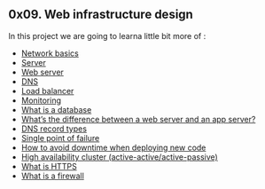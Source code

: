 ##  0x09. Web infrastructure design

In this project we are going to learna little bit more of : 
-  [Network basics](https://intranet.hbtn.io/rltoken/Sn9ZSSHjyEW5aRfKvNiZCg "Network basics")
-   [Server](https://intranet.hbtn.io/rltoken/83joH7-HzuV9gBNe16iTrA "Server")
-   [Web server](https://intranet.hbtn.io/rltoken/7moqhXcFOXP6zNMWdsjWjQ "Web server")
-   [DNS](https://intranet.hbtn.io/rltoken/G0a1v98rwb2RHA8VHxo36A "DNS")
-   [Load balancer](https://intranet.hbtn.io/rltoken/H6TVgGaqt13JhXKzJ2rVAA "Load balancer")
-   [Monitoring](https://intranet.hbtn.io/rltoken/JY6524JCvX9dREoNgnQUFw "Monitoring")
-   [What is a database](https://intranet.hbtn.io/rltoken/XLIOfzfuaxPQu39VQ0TLtw "What is a database")
-   [What’s the difference between a web server and an app server?](https://intranet.hbtn.io/rltoken/Nb8B47Y2D8SLqQMOKVoQyQ "What's the difference between a web server and an app server?")
-   [DNS record types](https://intranet.hbtn.io/rltoken/pSGVxlKznxONwGEHIXLSwA "DNS record types")
-   [Single point of failure](https://intranet.hbtn.io/rltoken/wYpewVpIp9PSqqL27RPafg "Single point of failure")
-   [How to avoid downtime when deploying new code](https://intranet.hbtn.io/rltoken/Mlvynt0OgLQXrxjrC5Wlnw "How to avoid downtime when deploying new code")
-   [High availability cluster (active-active/active-passive)](https://intranet.hbtn.io/rltoken/POX3jE0S6TChQHSYQraYeQ "High availability cluster (active-active/active-passive)")
-   [What is HTTPS](https://intranet.hbtn.io/rltoken/N4BwU4wYDNW02kdzMiekFw "What is HTTPS")
-   [What is a firewall](https://intranet.hbtn.io/rltoken/HrYI70d_nxUPZeufjUYzIw "What is a firewall")
